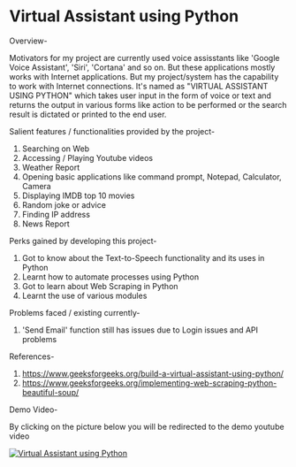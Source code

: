 # Virtual Assistant using Python

Overview-

Motivators for my project are currently used voice assisstants like 'Google Voice Assistant', 'Siri', 'Cortana' and so on. But these applications mostly works with Internet applications. But my project/system has the capability to work with Internet connections. It's named as "VIRTUAL ASSISTANT USING PYTHON" which takes user input in the form of voice or text and returns the output in various forms like action to be performed or the search result is dictated or printed to the end user.


Salient features / functionalities provided by the project-

1) Searching on Web
2) Accessing / Playing Youtube videos
3) Weather Report
4) Opening basic applications like command prompt, Notepad, Calculator, Camera
5) Displaying IMDB top 10 movies
6) Random joke or advice
7) Finding IP address 
8) News Report


Perks gained by developing this project-

1) Got to know about the Text-to-Speech functionality and its uses in Python
2) Learnt how to automate processes using Python
3) Got to learn about Web Scraping in Python
4) Learnt the use of various modules


Problems faced / existing currently-

1) 'Send Email' function still has issues due to Login issues and API problems


References- 
1) https://www.geeksforgeeks.org/build-a-virtual-assistant-using-python/
2) https://www.geeksforgeeks.org/implementing-web-scraping-python-beautiful-soup/

Demo Video-

By clicking on the picture below you will be redirected to the demo youtube video

[![Virtual Assistant using Python](https://img.youtube.com/vi/nV5Eack2GN0/0.jpg)](https://www.youtube.com/watch?v=nV5Eack2GN0)
